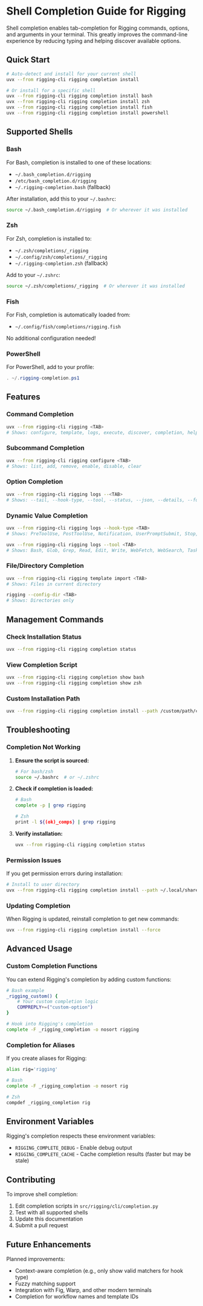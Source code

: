 # Shell Completion Guide for Rigging

Shell completion enables tab-completion for Rigging commands, options, and arguments in your terminal. This greatly improves the command-line experience by reducing typing and helping discover available options.

## Quick Start

```bash
# Auto-detect and install for your current shell
uvx --from rigging-cli rigging completion install

# Or install for a specific shell
uvx --from rigging-cli rigging completion install bash
uvx --from rigging-cli rigging completion install zsh
uvx --from rigging-cli rigging completion install fish
uvx --from rigging-cli rigging completion install powershell
```

## Supported Shells

### Bash

For Bash, completion is installed to one of these locations:
- `~/.bash_completion.d/rigging`
- `/etc/bash_completion.d/rigging`
- `~/.rigging-completion.bash` (fallback)

After installation, add this to your `~/.bashrc`:
```bash
source ~/.bash_completion.d/rigging  # Or wherever it was installed
```

### Zsh

For Zsh, completion is installed to:
- `~/.zsh/completions/_rigging`
- `~/.config/zsh/completions/_rigging`
- `~/.rigging-completion.zsh` (fallback)

Add to your `~/.zshrc`:
```bash
source ~/.zsh/completions/_rigging  # Or wherever it was installed
```

### Fish

For Fish, completion is automatically loaded from:
- `~/.config/fish/completions/rigging.fish`

No additional configuration needed!

### PowerShell

For PowerShell, add to your profile:
```powershell
. ~/.rigging-completion.ps1
```

## Features

### Command Completion
```bash
uvx --from rigging-cli rigging <TAB>
# Shows: configure, template, logs, execute, discover, completion, help, tui
```

### Subcommand Completion
```bash
uvx --from rigging-cli rigging configure <TAB>
# Shows: list, add, remove, enable, disable, clear
```

### Option Completion
```bash
uvx --from rigging-cli rigging logs --<TAB>
# Shows: --tail, --hook-type, --tool, --status, --json, --details, --follow
```

### Dynamic Value Completion
```bash
uvx --from rigging-cli rigging logs --hook-type <TAB>
# Shows: PreToolUse, PostToolUse, Notification, UserPromptSubmit, Stop, SubagentStop, PreCompact

uvx --from rigging-cli rigging logs --tool <TAB>
# Shows: Bash, Glob, Grep, Read, Edit, Write, WebFetch, WebSearch, Task
```

### File/Directory Completion
```bash
uvx --from rigging-cli rigging template import <TAB>
# Shows: Files in current directory

rigging --config-dir <TAB>
# Shows: Directories only
```

## Management Commands

### Check Installation Status
```bash
uvx --from rigging-cli rigging completion status
```

### View Completion Script
```bash
uvx --from rigging-cli rigging completion show bash
uvx --from rigging-cli rigging completion show zsh
```

### Custom Installation Path
```bash
uvx --from rigging-cli rigging completion install --path /custom/path/completions/
```

## Troubleshooting

### Completion Not Working

1. **Ensure the script is sourced:**
   ```bash
   # For bash/zsh
   source ~/.bashrc  # or ~/.zshrc
   ```

2. **Check if completion is loaded:**
   ```bash
   # Bash
   complete -p | grep rigging
   
   # Zsh
   print -l ${(ok)_comps} | grep rigging
   ```

3. **Verify installation:**
   ```bash
   uvx --from rigging-cli rigging completion status
   ```

### Permission Issues

If you get permission errors during installation:
```bash
# Install to user directory
uvx --from rigging-cli rigging completion install --path ~/.local/share/bash-completion/completions/
```

### Updating Completion

When Rigging is updated, reinstall completion to get new commands:
```bash
uvx --from rigging-cli rigging completion install --force
```

## Advanced Usage

### Custom Completion Functions

You can extend Rigging's completion by adding custom functions:

```bash
# Bash example
_rigging_custom() {
    # Your custom completion logic
    COMPREPLY+=("custom-option")
}

# Hook into Rigging's completion
complete -F _rigging_completion -o nosort rigging
```

### Completion for Aliases

If you create aliases for Rigging:
```bash
alias rig='rigging'

# Bash
complete -F _rigging_completion -o nosort rig

# Zsh
compdef _rigging_completion rig
```

## Environment Variables

Rigging's completion respects these environment variables:
- `RIGGING_COMPLETE_DEBUG` - Enable debug output
- `RIGGING_COMPLETE_CACHE` - Cache completion results (faster but may be stale)

## Contributing

To improve shell completion:
1. Edit completion scripts in `src/rigging/cli/completion.py`
2. Test with all supported shells
3. Update this documentation
4. Submit a pull request

## Future Enhancements

Planned improvements:
- Context-aware completion (e.g., only show valid matchers for hook type)
- Fuzzy matching support
- Integration with Fig, Warp, and other modern terminals
- Completion for workflow names and template IDs